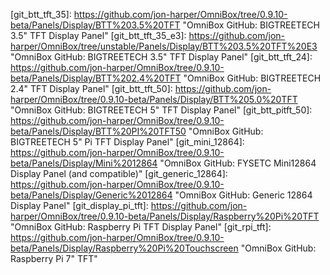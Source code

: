 <!-- OmniBox GitHub Pages -->
[git_home]:         https://github.com/jon-harper/OmniBox               "OmniBox GitHub Repository"
[git_issues]:       https://github.com/jon-harper/OmniBox/issues        "OmniBox GitHub: Issues"
[git_discussions]:  https://github.com/jon-harper/OmniBox/discussions   "OmniBox GitHub: Discussions"
[git_unstable]:     https://github.com/jon-harper/OmniBox/tree/unstable "OmniBox GitHub: Unstable Branch"

<!-- 
    OmniBox GitHub Folders 
-->
<!-- /Core     -->
[git_core]:                 https://github.com/jon-harper/OmniBox/tree/0.9.10-beta/Core                            "OmniBox GitHub: Core"
[git_base]:                 https://github.com/jon-harper/OmniBox/tree/0.9.10-beta/Core/Base                       "OmniBox GitHub: Core - Base"
[git_base_front]:           https://github.com/jon-harper/OmniBox/tree/0.9.10-beta/Core/Base/Front                 "OmniBox GitHub: Core - Front Base"
[git_base_rear]:            https://github.com/jon-harper/OmniBox/tree/0.9.10-beta/Core/Base/Rear                  "OmniBox GitHub: Core - Rear Base"
[git_base_unified]:         https://github.com/jon-harper/OmniBox/tree/0.9.10-beta/Core/Base/Unified               "OmniBox GitHub: Core - Unified Base"
[git_main_body]:            https://github.com/jon-harper/OmniBox/tree/0.9.10-beta/Core/Main%20Body                "OmniBox GitHub: Core - Main Body"
[git_main_body_front]:      https://github.com/jon-harper/OmniBox/tree/0.9.10-beta/Core/Main%20Body/Front          "OmniBox GitHub: Core - Front Main Body"
[git_main_body_rear]:       https://github.com/jon-harper/OmniBox/tree/0.9.10-beta/Core/Main%20Body/Rear           "OmniBox GitHub: Core - Rear Main Body"
[git_main_body_crossbar]:   https://github.com/jon-harper/OmniBox/tree/0.9.10-beta/Core/Main%20Body/Crossbar       "OmniBox GitHub: Core - Crossbar"
[git_base_extension]:       https://github.com/jon-harper/OmniBox/tree/0.9.10-beta/Core/Base/Extension%20Shim      "OmniBox GitHub: Base Extension Shim"

<!-- /Fans     -->
[git_fans]:             https://github.com/jon-harper/OmniBox/tree/0.9.10-beta/Fans                                "OmniBox GitHub: Fans"
[git_fans_template]:    https://github.com/jon-harper/OmniBox/tree/0.9.10-beta/Fans/Template                       "OmniBox GitHub: Fan Templates"
[git_fans_4010]:        https://github.com/jon-harper/OmniBox/tree/0.9.10-beta/Fans/40x10                          "OmniBox GitHub: 40mm x 10mm Fans"
[git_fans_4020]:        https://github.com/jon-harper/OmniBox/tree/0.9.10-beta/Fans/40x20                          "OmniBox GitHub: 40mm x 20mm Fans"
[git_fans_5010]:        https://github.com/jon-harper/OmniBox/tree/unstable/Fans/50x10                             "OmniBox GitHub: 50mm x 10mm Fans"
[git_fans_5012]:        https://github.com/jon-harper/OmniBox/tree/0.9.10-beta/Fans/50x12                          "OmniBox GitHub: 50mm x 12mm Fans"
[git_fans_5015]:        https://github.com/jon-harper/OmniBox/tree/unstable/Fans/50x15                             "OmniBox GitHub: 50mm x 15mm Fans"
[git_fans_6015]:        https://github.com/jon-harper/OmniBox/tree/0.9.10-beta/Fans/60x15                          "OmniBox GitHub: 60mm x 15mm Fans"
[git_fans_6020]:        https://github.com/jon-harper/OmniBox/tree/0.9.10-beta/Fans/60x20                          "OmniBox GitHub: 60mm x 20mm Fans"
[git_fans_6025]:        https://github.com/jon-harper/OmniBox/tree/0.9.10-beta/Fans/60x25                          "OmniBox GitHub: 60mm x 25mm Fans"
[git_fans_8020]:        https://github.com/jon-harper/OmniBox/tree/0.9.10-beta/Fans/80x20                          "OmniBox GitHub: 80mm x 20mm Fans"
[git_fans_8025]:        https://github.com/jon-harper/OmniBox/tree/0.9.10-beta/Fans/80x25                          "OmniBox GitHub: 80mm x 25mm Fans"
[git_fans_9225]:        https://github.com/jon-harper/OmniBox/tree/0.9.10-beta/Fans/92x25                          "OmniBox GitHub: 92mm x 25mm Fans"
[git_fans_12025]:       https://github.com/jon-harper/OmniBox/tree/0.9.10-beta/Fans/120x25                         "OmniBox GitHub: 120mm x 25mm Fans"

<!-- /Panels     -->
<!--      /Display -->
[git_display]:          https://github.com/jon-harper/OmniBox/tree/0.9.10-beta/Panels/Display                      "OmniBox GitHub: Display Panels"
[git_display_template]: https://github.com/jon-harper/OmniBox/tree/0.9.10-beta/Panels/Display/Template				"OmniBox GitHub: Display Panel Templates"
[git_btt_tft_35]:       https://github.com/jon-harper/OmniBox/tree/0.9.10-beta/Panels/Display/BTT%203.5%20TFT      "OmniBox GitHub: BIGTREETECH 3.5" TFT Display Panel"
[git_btt_tft_35_e3]:    https://github.com/jon-harper/OmniBox/tree/unstable/Panels/Display/BTT%203.5%20TFT%20E3    "OmniBox GitHub: BIGTREETECH 3.5" TFT Display Panel"
[git_btt_tft_24]:       https://github.com/jon-harper/OmniBox/tree/0.9.10-beta/Panels/Display/BTT%202.4%20TFT      "OmniBox GitHub: BIGTREETECH 2.4" TFT Display Panel"
[git_btt_tft_50]:       https://github.com/jon-harper/OmniBox/tree/0.9.10-beta/Panels/Display/BTT%205.0%20TFT      "OmniBox GitHub: BIGTREETECH 5" TFT Display Panel"
[git_btt_pitft_50]:     https://github.com/jon-harper/OmniBox/tree/0.9.10-beta/Panels/Display/BTT%20PI%20TFT50     "OmniBox GitHub: BIGTREETECH 5" Pi TFT Display Panel"
[git_mini_12864]:       https://github.com/jon-harper/OmniBox/tree/0.9.10-beta/Panels/Display/Mini%2012864         "OmniBox GitHub: FYSETC Mini12864 Display Panel (and compatible)"
[git_generic_12864]:    https://github.com/jon-harper/OmniBox/tree/0.9.10-beta/Panels/Display/Generic%2012864      "OmniBox GitHub: Generic 12864 Display Panel"
[git_display_pi_tft]:   https://github.com/jon-harper/OmniBox/tree/0.9.10-beta/Panels/Display/Raspberry%20Pi%20TFT "OmniBox GitHub: Raspberry Pi TFT Display Panel"
[git_rpi_tft]:          https://github.com/jon-harper/OmniBox/tree/0.9.10-beta/Panels/Display/Raspberry%20Pi%20Touchscreen "OmniBox GitHub: Raspberry Pi 7" TFT"

<!--      /Front Panel -->
[git_front_panel]:      https://github.com/jon-harper/OmniBox/tree/0.9.10-beta/Panels/Front%20Panel                "OmniBox GitHub: Front Panels"
[git_front_sd_no_usb]:  https://github.com/jon-harper/OmniBox/tree/0.9.10-beta/Panels/Front%20Panel/MicroSD%20Extension/No%20USB "OmniBox GitHub: Front Panel with MicroSD Extension (No USB)"


<!--      /Lid -->
[git_lid]:              https://github.com/jon-harper/OmniBox/tree/0.9.10-beta/Panels/Lid/                         "OmniBox GitHub: Lids"
[git_lid_pi_tft]:       https://github.com/jon-harper/OmniBox/tree/0.9.10-beta/Panels/Lid/Short/Pi%20TFT           "OmniBox GitHub: Raspberry Pi TFT Lid"
[git_lid_handle_long]:  https://github.com/jon-harper/OmniBox/tree/0.9.10-beta/Panels/Lid/Long/Carry%20Lid         "OmniBox GitHub: Long Carry Lid"
[git_lid_handle_short]: https://github.com/jon-harper/OmniBox/tree/0.9.10-beta/Panels/Lid/Short/Carry%20Lid        "OmniBox GitHub: Short Carry Lid"


<!--      /Side Panel -->
[git_side_panel]:       https://github.com/jon-harper/OmniBox/tree/0.9.10-beta/Panels/Side%20Panel                 "OmniBox GitHub: Side Panels"
[git_blank_side_panel]: https://github.com/jon-harper/OmniBox/tree/0.9.10-beta/Panels/Side%20Panel/Blank           "OmniBox GitHub: Blank Side Panel"
[git_40mm_side_panel]:  https://github.com/jon-harper/OmniBox/tree/0.9.10-beta/Panels/Side%20Panel/40mm%20Fan%20-%20Internal "OmniBox GitHub: 40mm Internal Fan Side Panel"
[git_rj45_usb_side_panel]: https://github.com/jon-harper/OmniBox/tree/0.9.10-beta/Panels/Side%20Panel/RJ-45%20%26%20Dual%20USB "OmniBox GitHub: RJ-45 and Dual USB Side Panel"

<!--      /Rear Panel -->
[git_rear_panel]:       https://github.com/jon-harper/OmniBox/tree/0.9.10-beta/Panels/Rear%20Panel                 "OmniBox GitHub: Rear Panels"
[git_generic_rear]:     https://github.com/jon-harper/OmniBox/tree/0.9.10-beta/Panels/Rear%20Panel/Generic         "OmniBox GitHub: Generic Rear Panels"
[git_custom_rear]:      https://github.com/jon-harper/OmniBox/tree/0.9.10-beta/Panels/Rear%20Panel/Custom          "OmniBox GitHub: Custom Rear Panels"
[git_molex_rear]:       https://github.com/jon-harper/OmniBox/tree/0.9.10-beta/Panels/Rear%20Panel/Molex           "OmniBox GitHub: Molex Micro Fit 3 Rear Panels"
[git_rear_template]:    https://github.com/jon-harper/OmniBox/tree/0.9.10-beta/Panels/Rear%20Panel/Template        "OmniBox GitHub: Rear Panel Templates"

<!--      /Bottom Panel -->
[git_bottom_panel]:     https://github.com/jon-harper/OmniBox/tree/0.9.10-beta/Panels/Bottom%20Panel                 "OmniBox GitHub: Bottom Panels"
[git_closed_bottom]:    https://github.com/jon-harper/OmniBox/tree/0.9.10-beta/Panels/Bottom%20Panel/Closed          "OmniBox GitHub: Closed Bottom Panel"
[git_hex_bottom]:       https://github.com/jon-harper/OmniBox/tree/0.9.10-beta/Panels/Bottom%20Panel/Hex             "OmniBox GitHub: Hexagon Bottom Panel"

<!-- /Trays     -->
<!--      /MCU -->
[git_mcu]:              https://github.com/jon-harper/OmniBox/tree/0.9.10-beta/Trays/MCU/                          "OmniBox GitHub: MCU Trays"
[git_mcu_template]:     https://github.com/jon-harper/OmniBox/tree/0.9.10-beta/Trays/MCU/Template                  "OmniBox GitHub: MCU Tray Templates"
[git_btt_skr_e3]:       https://github.com/jon-harper/OmniBox/tree/0.9.10-beta/Trays/MCU/BTT%20SKR%20E3            "OmniBox GitHub: BIGTREETECH SKR E3 MCU Tray"
[git_btt_skr]:          https://github.com/jon-harper/OmniBox/tree/0.9.10-beta/Trays/MCU/BTT%20SKR                 "OmniBox GitHub: BIGTREETECH SKR 1.3-2.0 MCU Tray"
[git_btt_octopus]:      https://github.com/jon-harper/OmniBox/tree/0.9.10-beta/Trays/MCU/BTT%20Octopus             "OmniBox GitHub: BIGTREETECH Octopus MCU Tray"
[git_btt_skr_3]:        https://github.com/jon-harper/OmniBox/tree/unstable/Trays/MCU/BTT%20SKR%203             "OmniBox GitHub: BIGTREETECH SKR 3 MCU Tray"
[git_btt_skr_3_ez]:     https://github.com/jon-harper/OmniBox/tree/unstable/Trays/MCU/BTT%20SKR%203%20EZ        "OmniBox GitHub: BIGTREETECH SKR 3 EZ MCU Tray"
[git_btt_manta_m8p]:    https://github.com/jon-harper/OmniBox/tree/0.9.10-beta/Trays/MCU/BTT%20Manta%20M8P        "OmniBox GitHub: BIGTREETECH Manta M8P MCU Tray"
[git_duet_3_6hc]:       https://github.com/jon-harper/OmniBox/tree/0.9.10-beta/Trays/MCU/Duet3D%20Duet%203%206HC/      "OmniBox GitHub: Duet3D Duet 3 6C"
[git_duet_3_mini_5+]:   https://github.com/jon-harper/OmniBox/tree/0.9.10-beta/Trays/MCU/Duet3D%20Duet%203%20Mini%205+ "OmniBox GitHub: Duet3D Duet 3 Mini 5+"
[git_mks_monster8]:     https://github.com/jon-harper/OmniBox/tree/unstable/Trays/MCU/MKS%20Monster8      "OmniBox GitHub: MKS Monster8"
[git_mks_skipr]:        https://github.com/jon-harper/OmniBox/tree/0.9.10-beta/Trays/MCU/MKS%20Skipr         "OmniBox GitHub: MKS Skipr"
[git_btt_manta_m5p]:    https://github.com/jon-harper/OmniBox/tree/unstable/Trays/MCU/BTT%20Manta%20M5P     "OmniBox GitHub: BIGTREETECH Manta M5P"
[git_btt_skr_pico]:     https://github.com/jon-harper/OmniBox/tree/0.9.10-beta/Trays/MCU/BTT%20SKR%20Pico   "OmniBox GitHub: BIGTREETECH SKR Pico"
[git_dual_mcu]:         https://github.com/jon-harper/OmniBox/tree/0.9.10-beta/Trays/MCU/Dual%20MCU        "OmniBox GitHub: Dual MCU Trays"

<!--      /CPU -->
[git_cpu]:              https://github.com/jon-harper/OmniBox/tree/0.9.10-beta/Trays/CPU/                              "OmniBox GitHub: CPU Trays"
[git_cpu_template]:     https://github.com/jon-harper/OmniBox/tree/0.9.10-beta/Trays/CPU/Template                      "OmniBox GitHub: CPU Tray Templates"
[git_cpu_unused]:       https://github.com/jon-harper/OmniBox/tree/0.9.10-beta/Trays/CPU/Unused%20Tray%20Cover         "OmniBox GitHub: Blank Side Panel (Unused CPU Tray)"
[git_rpi_3b_plus]:      https://github.com/jon-harper/OmniBox/tree/0.9.10-beta/Trays/CPU/Raspberry%20Pi%203B%20Plus    "OmniBox GitHub: Raspberry Pi 3B+ Tray"
[git_rpi_4b]:           https://github.com/jon-harper/OmniBox/tree/0.9.10-beta/Trays/CPU/Raspberry%20Pi%204B           "OmniBox GitHub: Raspberry Pi 4B Tray"
[git_rpi_universal]:    https://github.com/jon-harper/OmniBox/tree/0.9.10-beta/Trays/CPU/Raspberry%20Pi%20Universal    "OmniBox GitHub: Universal Raspberry Pi Tray"

<!--     /Lower Bay -->
[git_lower_bay]:            https://github.com/jon-harper/OmniBox/tree/0.9.10-beta/Trays/Lower%20Bay/                  "OmniBox GitHub: Lower Bay Trays"
[git_lower_bay_template]:   https://github.com/jon-harper/OmniBox/tree/0.9.10-beta/Trays/Lower%20Bay/Template          "OmniBox GitHub: Lower Bay Tray Templates"

[git_drok_2A]:          https://github.com/jon-harper/OmniBox/tree/0.9.10-beta/Trays/Lower%20Bay/DROK%20LM2596%20with%20LED "OmniBox GitHub: DROK 2A LM2596 with LED"
[git_drok_3A]:          https://github.com/jon-harper/OmniBox/tree/0.9.10-beta/Trays/Lower%20Bay/DROK%203A%20LM2596%20with%20LED "OmniBox GitHub: DROK 3A LM2596 with LED"
[git_drok_5A]:          https://github.com/jon-harper/OmniBox/tree/0.9.10-beta/Trays/Lower%20Bay/DROK%205A%20Buck%20with%20LED "OmniBox GitHub: Drok 5A Buck Converter"
[git_hiletgo_2A]:       https://github.com/jon-harper/OmniBox/tree/0.9.10-beta/Trays/Lower%20Bay/HiLetGo%20LM2596%20with%20LED "OmniBox GitHub: HiLetGo 2A LM2596 with LED"
[git_basic_lm2596]:     https://github.com/jon-harper/OmniBox/tree/0.9.10-beta/Trays/Lower%20Bay/Generic%20LM2596      "OmniBox GitHub: Basic LM2596"
[git_tray_4010]:        https://github.com/jon-harper/OmniBox/tree/0.9.10-beta/Trays/Lower%20Bay/40mm%20Fan            "OmniBox GitHub: 40mm Fan Tray"
[git_wago_221]:         https://github.com/jon-harper/OmniBox/tree/0.9.10-beta/Trays/Lower%20Bay/Wago%20Lever%20Nuts   "OmniBox GitHub: Wago 221 Lever Nuts Trays"
[git_fotek_ssr40da]:    https://github.com/jon-harper/OmniBox/tree/0.9.10-beta/Trays/Lower%20Bay/Fotek%20SSR-40%20DA   "OmniBox GitHub: Fotek SSR-40 DA Tray"
[git_creality_mosfet]:  https://github.com/jon-harper/OmniBox/tree/0.9.10-beta/Trays/Lower%20Bay/Creality%20MOSFET      "OmniBox GitHub: Creality MOSFET Tray"
[git_btt_ups_24v]:      https://github.com/jon-harper/OmniBox/tree/unstable/Trays/Lower%20Bay/BTT%20UPS%2024V%201.0 "OmniBox GitHub: BIGTREETECH UPS 24V 1.0"
[git_btt_relay_1.2]:    https://github.com/jon-harper/OmniBox/tree/0.9.10-beta/Trays/Lower%20Bay/BTT%20Relay%201.2 "OmniBox GitHub: BIGTREETECH Relay 1.2"
[git_48mm_ssr]:         https://github.com/jon-harper/OmniBox/tree/0.9.10-beta/Trays/Lower%20Bay/48mm%20SSR  "OmniBox GitHub: Puck-style Solid State Relay"

<!--     /PSUs -->
[git_psu]:              https://github.com/jon-harper/OmniBox/tree/0.9.10-beta/Trays/PSU/                              "OmniBox GitHub: Power Supplies (PSUs)"
[git_psu_lrs350]:       https://github.com/jon-harper/OmniBox/tree/0.9.10-beta/Trays/PSU/Mean%20Well%20LRS-350    "OmniBox GitHub: Mean Well LRS-350 Series PSUs"
[git_psu_lrs450]:       https://github.com/jon-harper/OmniBox/tree/0.9.10-beta/Trays/PSU/Mean%20Well%20LRS-450      "OmniBox GitHub: Mean Well LRS-450 Series PSUs"
[git_psu_lrs600]:       https://github.com/jon-harper/OmniBox/tree/unstable/Trays/PSU/Mean%20Well%20LRS-600         "OmniBox GitHub: Mean Well LRS-600 Series PSUs"
[git_psu_rsp500]:       https://github.com/jon-harper/OmniBox/tree/0.9.10-beta/Trays/PSU/Mean%20Well%20RSP-500    "OmniBox GitHub: Mean Well RSP-500 Series PSUs"
[git_psu_se450]:        https://github.com/jon-harper/OmniBox/tree/0.9.10-beta/Trays/PSU/Mean%20Well%20SE-450          "OmniBox GitHub: Mean Well SE-450 Series PSUs"

<!-- /Misc     -->
[git_display_knob]:     https://github.com/jon-harper/OmniBox/blob/0.9.10-beta/Misc/Display%20Knob                     "OmniBox GitHub: Replacement Display Knob"
[git_hsi_practice]:     https://github.com/jon-harper/OmniBox/tree/0.9.10-beta/Misc/Heat%20Set%20Insert%20Practice%20Block/ "OmniBox GitHub: Heat Set Insert Practice Block"
[git_carry_handle]:     https://github.com/jon-harper/OmniBox/tree/0.9.10-beta/Misc/Carry%20Handle                     "OmniBox GitHub: Carry Handle for Lids"
[git_microsd_extension]: https://github.com/jon-harper/OmniBox/tree/0.9.10-beta/Misc/MicroSD%20Extension "OmniBox GitHub: MicroSD Extension"
[git_panel_mounts]:     https://github.com/jon-harper/OmniBox/tree/0.9.10-beta/Misc/Panel%20Mounts                     "OmniBox GitHub: Panel Mounts"
[git_switch_cover]:     https://github.com/jon-harper/OmniBox/tree/0.9.10-beta/Misc/Power%20Switch%20Protector "OmniBox GitHub: Power Switch Protector"